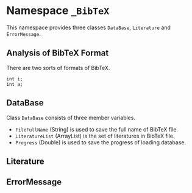 # Namespace `_BibTeX`

This namespace provides three classes `DataBase`, `Literature` and `ErrorMessage`.

## Analysis of BibTeX Format
There are two sorts of formats of BibTeX. 

	int i;
	int a;


## DataBase
Class `DataBase` consists of three member variables.

* `FileFullName` (String) is used to save the full name of BibTeX file.
* `LiteratureList` (ArrayList) is the set of literatures in BibTeX file.
* `Progress` (Double) is used to save the progress of loading database.



## Literature

## ErrorMessage
